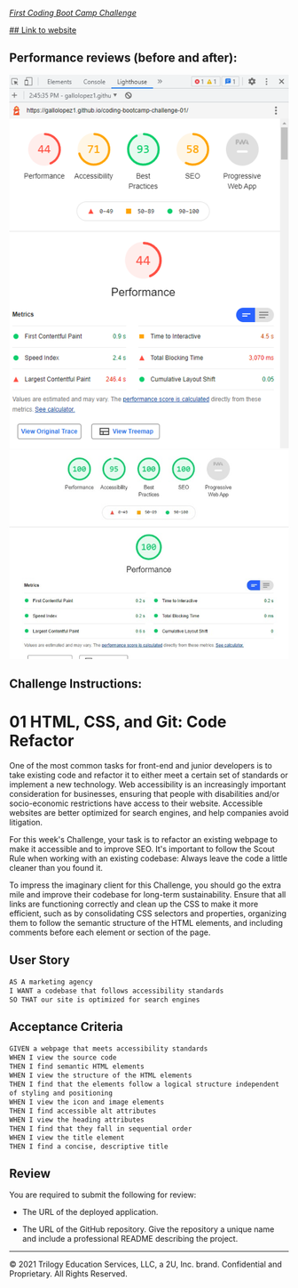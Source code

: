 <u>_First Coding Boot Camp Challenge_</u>

[## Link to website](https://gallolopez1.github.io/coding-boot-camp-challenge-01/)

## Performance reviews (before and after):

<img src="./assets/performance review screenshots/First Performance Test.PNG" alt="#" />
<br>
<img src="./assets/performance review screenshots/Second Performance Test.jpeg" alt="#" />

## Challenge Instructions:

# 01 HTML, CSS, and Git: Code Refactor

One of the most common tasks for front-end and junior developers is to take existing code and refactor it to either meet a certain set of standards or implement a new technology. Web accessibility is an increasingly important consideration for businesses, ensuring that people with disabilities and/or socio-economic restrictions have access to their website. Accessible websites are better optimized for search engines, and help companies avoid litigation.

For this week's Challenge, your task is to refactor an existing webpage to make it accessible and to improve SEO. It's important to follow the Scout Rule when working with an existing codebase: Always leave the code a little cleaner than you found it.

To impress the imaginary client for this Challenge, you should go the extra mile and improve their codebase for long-term sustainability. Ensure that all links are functioning correctly and clean up the CSS to make it more efficient, such as by consolidating CSS selectors and properties, organizing them to follow the semantic structure of the HTML elements, and including comments before each element or section of the page.

## User Story

```
AS A marketing agency
I WANT a codebase that follows accessibility standards
SO THAT our site is optimized for search engines
```

## Acceptance Criteria

```
GIVEN a webpage that meets accessibility standards
WHEN I view the source code
THEN I find semantic HTML elements
WHEN I view the structure of the HTML elements
THEN I find that the elements follow a logical structure independent of styling and positioning
WHEN I view the icon and image elements
THEN I find accessible alt attributes
WHEN I view the heading attributes
THEN I find that they fall in sequential order
WHEN I view the title element
THEN I find a concise, descriptive title
```

## Review

You are required to submit the following for review:

* The URL of the deployed application.

* The URL of the GitHub repository. Give the repository a unique name and include a professional README describing the project.

- - -
© 2021 Trilogy Education Services, LLC, a 2U, Inc. brand. Confidential and Proprietary. All Rights Reserved.
